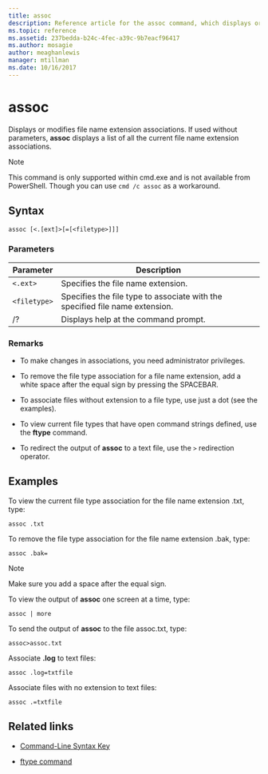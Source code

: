 ```yaml
---
title: assoc
description: Reference article for the assoc command, which displays or modifies file name extension associations.
ms.topic: reference
ms.assetid: 237bedda-b24c-4fec-a39c-9b7eacf96417
ms.author: mosagie
author: meaghanlewis
manager: mtillman
ms.date: 10/16/2017
---
```


# assoc

Displays or modifies file name extension associations. If used without parameters, **assoc** displays a list of all the current file name extension associations.

> [!NOTE]
> This command is only supported within cmd.exe and is not available from PowerShell.
> Though you can use `cmd /c assoc` as a workaround.

## Syntax

```
assoc [<.[ext]>[=[<filetype>]]]
```

### Parameters

| Parameter | Description |
| --------- | ----------- |
| `<.ext>` | Specifies the file name extension. |
| `<filetype>` | Specifies the file type to associate with the specified file name extension. |
| /? | Displays help at the command prompt. |

### Remarks

- To make changes in associations, you need administrator privileges.

- To remove the file type association for a file name extension, add a white space after the equal sign by pressing the SPACEBAR.

- To associate files without extension to a file type, use just a dot (see the examples).

- To view current file types that have open command strings defined, use the **ftype** command.

- To redirect the output of **assoc** to a text file, use the `>` redirection operator.

## Examples

To view the current file type association for the file name extension .txt, type:

```
assoc .txt
```

To remove the file type association for the file name extension .bak, type:

```
assoc .bak=
```

> [!NOTE]
> Make sure you add a space after the equal sign.

To view the output of **assoc** one screen at a time, type:

```
assoc | more
```

To send the output of **assoc** to the file assoc.txt, type:

```
assoc>assoc.txt
```

Associate **.log** to text files:

```
assoc .log=txtfile
```

Associate files with no extension to text files:

```
assoc .=txtfile
```

## Related links

- [Command-Line Syntax Key](command-line-syntax-key.md)

- [ftype command](ftype.md)
